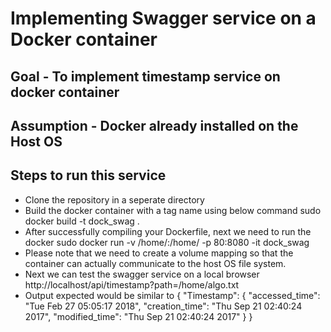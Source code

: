 # Implementing Swagger service on a Docker container

## Goal - To implement timestamp service on docker container
## Assumption - Docker already installed on the Host OS

## Steps to run this service

* Clone the repository in a seperate directory
* Build the docker container with a tag name using below command
	sudo docker build -t dock_swag .
* After successfully compiling your Dockerfile, next we need to run the docker
	sudo docker run -v /home/:/home/ -p 80:8080 -it dock_swag
* Please note that we need to create a volume mapping so that the container can
actually communicate to the host OS file system.
* Next we can test the swagger service on a local browser 
	http://localhost/api/timestamp?path=/home/algo.txt 
* Output expected would be similar to
	{
  "Timestamp": {
    "accessed_time": "Tue Feb 27 05:05:17 2018",
    "creation_time": "Thu Sep 21 02:40:24 2017",
    "modified_time": "Thu Sep 21 02:40:24 2017"
  }
}

